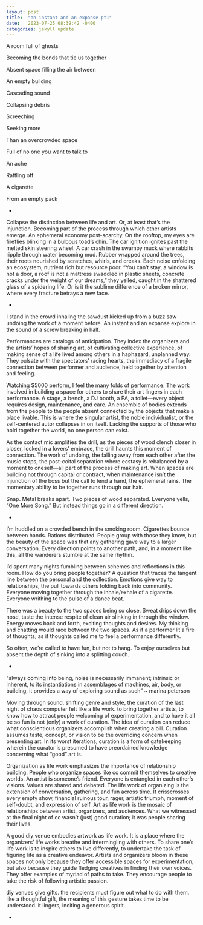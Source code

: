 ```yaml
---
layout: post
title:  "an instant and an expanse pt1"
date:   2023-07-25 08:39:42 -0400
categories: jekyll update
---
```

A room full of ghosts 

Becoming the bonds that tie us together 

Absent space filling the air between 

An empty building

Cascading sound 

Collapsing debris 

Screeching 

Seeking more

Than an overcrowded space 

Full of no one you want to talk to

An ache 

Rattling off 

A cigarette

From an empty pack 

-

Collapse the distinction between life and art. Or, at least that’s the injunction. Becoming part of the process through which other artists emerge. An ephemeral economy post-scarcity. On the rooftop, my eyes are fireflies blinking in a bulbous toad’s chin. The car ignition ignites past the melted skin steering wheel. A car crash in the swampy muck where rabbits ripple through water becoming mud. Rubber wrapped around the trees, their roots nourished by scratches, whirls, and creaks. Each noise enfolding an ecosystem, nutrient rich but resource poor. “You can’t stay, a window is not a door, a roof is not a mattress swaddled in plastic sheets, concrete cracks under the weight of our dreams,” they yelled, caught in the shattered glass of a spidering life. Or is it the sublime difference of a broken mirror, where every fracture betrays a new face.

-

I stand in the crowd inhaling the sawdust kicked up from a buzz saw undoing the work of a moment before. An instant and an expanse explore in the sound of a screw breaking in half. 

Performances are catalogs of anticipation. They index the organizers and the artists’ hopes of sharing art, of cultivating collective experience, of making sense of a life lived among others in a haphazard, unplanned way. They pulsate with the spectators’ racing hearts, the immediacy of a fragile connection between performer and audience, held together by attention and feeling. 

Watching $5000 perform, I feel the many folds of performance. The work involved in building a space for others to share their art lingers in each performance. A stage, a bench, a DJ booth, a PA, a toilet—every object requires design, maintenance, and care. An ensemble of bodies extends from the people to the people absent connected by the objects that make a place livable. This is where the singular artist, the noble individualist, or the self-centered autor collapses in on itself. Lacking the supports of those who hold together the world, no one person can exist. 

As the contact mic amplifies the drill, as the pieces of wood clench closer in closer, locked in a lovers’ embrace, the drill haunts this moment of connection. The work of undoing, the falling away from each other after the music stops, the post-coital separation where ecstasy is rebalanced by a moment to oneself—all part of the process of making art. When spaces are building not through capital or contract, when maintenance isn’t the injunction of the boss but the call to lend a hand, the ephemeral rains. The momentary ability to be together runs through our hair. 

Snap. Metal breaks apart. Two pieces of wood separated. Everyone yells, “One More Song.” But instead things go in a different direction. 

-

I’m huddled on a crowded bench in the smoking room. Cigarettes bounce between hands. Rations distributed. People group with those they know, but the beauty of the space was that any gathering gave way to a larger conversation. Every direction points to another path, and, in a moment like this, all the wanderers stumble at the same rhythm. 

I’d spent many nights fumbling between schemes and reflections in this room. How do you bring people together? A question that traces the tangent line between the personal and the collection. Emotions give way to relationships, the pull towards others folding back into community. Everyone moving together through the inhale/exhale of a cigarette. Everyone writhing to the pulse of a dance beat. 

There was a beauty to the two spaces being so close. Sweat drips down the nose, taste the intense respite of clean air slinking in through the window. Energy moves back and forth, exciting thoughts and desires. My thinking and chatting would race between the two spaces. As if a performer lit a fire of thoughts, as if thoughts called me to feel a performance differently. 

So often, we’re called to have fun, but not to hang. To enjoy ourselves but absent the depth of sinking into a splitting couch. 

-

“always coming into being, noise is necessarily immanent; intrinsic or inherent, to its instantiations in assemblages of machines, air, body, or building, it provides a way of exploring sound as such” ~ marina peterson 

Moving through sound, shifting genre and style, the curation of the last night of chaos computer felt like a life work. to bring together artists, to know how to attract people welcoming of experimentation, and to have it all be so fun is not (only) a work of curation. The idea of curation can reduce what conscientious organizers accomplish when creating a bill. Curation assumes taste, concept, or vision to be the overriding concern when presenting art. In its worst iterations, curation is a form of gatekeeping wherein the curator is presumed to have preordained knowledge concerning what “good” art is. 

Organization as life work emphasizes the importance of relationship building. People who organize spaces like cc commit themselves to creative worlds. An artist is someone’s friend. Everyone is entangled in each other’s visions. Values are shared and debated. The life work of organizing is the extension of conversation, gathering, and fun across time. It crisscrosses every empty show, financial ruinous tour, rager, artistic triumph, moment of self-doubt, and expression of self. Art as life work is the mosaic of relationships between artist, organizers, and audiences. What we witnessed at the final night of cc wasn’t (just) good curation; it was people sharing their lives. 

A good diy venue embodies artwork as life work. It is a place where the organizers’ life works breathe and intermingling with others. To share one’s life work is to inspire others to live differently, to undertake the task of figuring life as a creative endeavor. Artists and organizers bloom in these spaces not only because they offer accessible spaces for experimentation, but also because they guide fledging creatives in finding their own voices. They offer examples of myriad of paths to take. They encourage people to take the risk of following artistic passion. 

diy venues give gifts. the recipients must figure out what to do with them. like a thoughtful gift, the meaning of this gesture takes time to be understood. it lingers, inciting a generous spirit.

-
